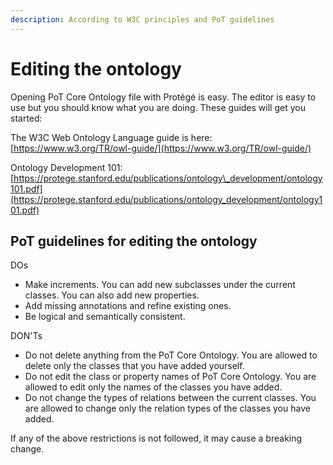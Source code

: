 ```yaml
---
description: According to W3C principles and PoT guidelines
---
```


# Editing the ontology

Opening PoT Core Ontology file with Protégé is easy. The editor is easy to use but you should know what you are doing. These guides will get you started:

The W3C Web Ontology Language guide is here: [https://www.w3.org/TR/owl-guide/](https://www.w3.org/TR/owl-guide/)

Ontology Development 101: [https://protege.stanford.edu/publications/ontology\_development/ontology101.pdf](https://protege.stanford.edu/publications/ontology_development/ontology101.pdf)

## PoT guidelines for editing the ontology

DOs

* Make increments. You can add new subclasses under the current classes. You can also add new properties.
* Add missing annotations and refine existing ones.
* Be logical and semantically consistent.

DON'Ts

* Do not delete anything from the PoT Core Ontology. You are allowed to delete only the classes that you have added yourself.
* Do not edit the class or property names of PoT Core Ontology. You are allowed to edit only the names of the classes you have added.
* Do not change the types of relations between the current classes. You are allowed to change only the relation types of the classes you have added.

If any of the above restrictions is not followed, it may cause a breaking change.



